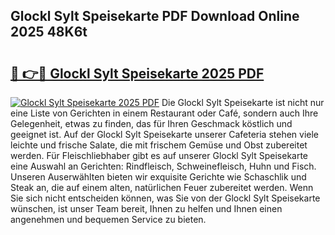 ## Glockl Sylt Speisekarte PDF Download Online 2025 48K6t

# <h2><a href="http://gcb54u.nevu.top/?p=Glockl+Sylt+Speisekarte">🔗 👉🔴 Glockl Sylt Speisekarte 2025 PDF</a></h2>

[![Glockl Sylt Speisekarte 2025 PDF](https://i.imgur.com/dBaPXMq.png)](http://gcb54u.nevu.top/?p=Glockl+Sylt+Speisekarte)
Die Glockl Sylt Speisekarte ist nicht nur eine Liste von Gerichten in einem Restaurant oder Café, sondern auch Ihre Gelegenheit, etwas zu finden, das für Ihren Geschmack köstlich und geeignet ist. Auf der Glockl Sylt Speisekarte unserer Cafeteria stehen viele leichte und frische Salate, die mit frischem Gemüse und Obst zubereitet werden. Für Fleischliebhaber gibt es auf unserer Glockl Sylt Speisekarte eine Auswahl an Gerichten: Rindfleisch, Schweinefleisch, Huhn und Fisch. Unseren Auserwählten bieten wir exquisite Gerichte wie Schaschlik und Steak an, die auf einem alten, natürlichen Feuer zubereitet werden. Wenn Sie sich nicht entscheiden können, was Sie von der Glockl Sylt Speisekarte wünschen, ist unser Team bereit, Ihnen zu helfen und Ihnen einen angenehmen und bequemen Service zu bieten.

